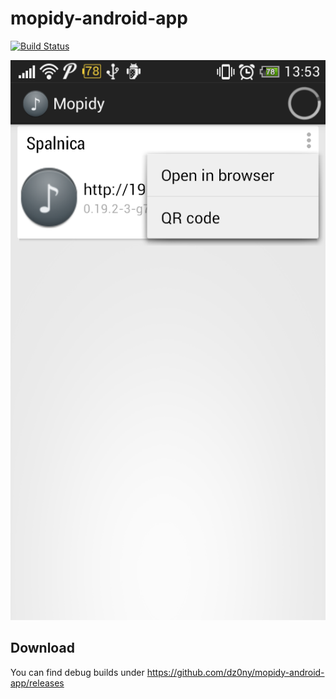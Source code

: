 mopidy-android-app
==================
[![Build Status](https://travis-ci.org/dz0ny/mopidy-android-app.svg?branch=master)](https://travis-ci.org/dz0ny/mopidy-android-app)

![Main Screen](main.png)

## Download

You can find debug builds under https://github.com/dz0ny/mopidy-android-app/releases